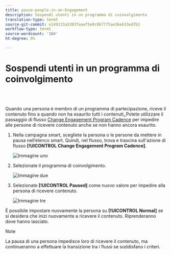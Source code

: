 ```yaml
---
title: pause-people-in-an-Engagement
description: Sospendi utenti in un programma di coinvolgimento
translation-type: tm+mt
source-git-commit: e149133a5383faaef5e9c9b7775ae36e633ed7b1
workflow-type: tm+mt
source-wordcount: '164'
ht-degree: 0%

---
```



# Sospendi utenti in un programma di coinvolgimento

<br> 

Quando una persona è membro di un programma di partecipazione, riceve il contenuto fino a quando non ha esaurito tutti i contenuti[. ](https://docs.marketo.com/display/DOCS/People+Who+Have+Exhausted+Content) Potete utilizzare il passaggio di flusso [Change Engagement Program Cadence](https://docs.marketo.com/display/DOCS/Change+Engagement+Program+Cadence) per impedire alle persone di ricevere contenuto anche se non hanno ancora esaurito.

1. Nella campagna smart, scegliete la persona o le persone da mettere in pausa nell’elenco smart. Quindi, nel flusso, trova e trascina sull&#39;azione di flusso **[!UICONTROL Change Engagement Program Cadence]**.

   ![Immagine uno](/help/sky/assets/engagement-programs/pause-people-in-an-engagement-program/pause-people-in-an-engagement-program-1.png)

1. Selezionate il programma di coinvolgimento.

   ![Immagine due](/help/sky/assets/engagement-programs/pause-people-in-an-engagement-program/pause-people-in-an-engagement-program-2.png)

1. Selezionate **[!UICONTROL Paused]** come nuovo valore per impedire alla persona di ricevere contenuto.

   ![Immagine tre](/help/sky/assets/engagement-programs/pause-people-in-an-engagement-program/pause-people-in-an-engagement-program-3.png)

È possibile impostare nuovamente la persona su **[!UICONTROL Normal]** se si desidera che inizi nuovamente a ricevere il contenuto. Riprenderanno dove hanno lasciato.

>[!NOTE]
>
>La pausa di una persona impedisce loro di ricevere il contenuto, ma continueranno a effettuare la transizione tra i flussi se soddisfano i criteri.
